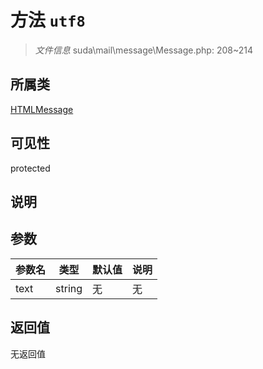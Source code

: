 # 方法 `utf8`

> *文件信息* suda\mail\message\Message.php: 208~214

## 所属类 

[HTMLMessage](../HTMLMessage.md)

## 可见性

protected

## 说明



## 参数


| 参数名 | 类型 | 默认值 | 说明 |
|--------|-----|-------|-------|
| text |  string | 无 | 无 |



## 返回值

无返回值
